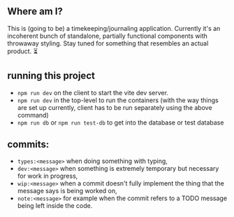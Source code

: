 ## Where am I?
This is (going to be) a timekeeping/journaling application. Currently it's an
incoherent bunch of standalone, partially functional components with throwaway
styling. Stay tuned for something that resembles an actual product. ⏳

## running this project
- `npm run dev` on the client to start the vite dev server.
- `npm run dev` in the top-level to run the containers (with the way things are
  set up currently, client has to be run separately using the above command)
- `npm run db` or `npm run test-db` to get into the database or test database

## commits:
- `types:<message>` when doing something with typing,
- `dev:<message>` when something is extremely temporary but necessary for
  work in progress,
- `wip:<message>` when a commit doesn't fully implement the thing that the
  message says is being worked on,
- `note:<message>` for example when the commit refers to a TODO message being
  left inside the code.